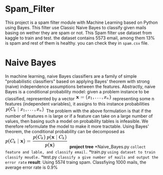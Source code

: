 # Spam_Filter
This project is a spam filter module with Machine Learning based on Python using Bayes. This filter use Classic Naive Bayes to classify given mails basing on wether they are spam or not.
This Spam filter use dataset from kaggle to train and test. the dataset contains 5573 email, among them 13% is spam and rest of them is healthy.
you can check they in ``spam.csv`` file.
# Naive Bayes
In machine learning, naive Bayes classifiers are a family of simple "probabilistic classifiers" based on applying Bayes' theorem with strong (naive) independence assumptions between the features.
Abstractly, naive Bayes is a conditional probability model: given a problem instance to be classified, represented by a vector 
![Aaron Swartz](https://github.com/wruochao19/Hello-world/raw/master/1.png)
 representing some n features (independent variables), it assigns to this instance probabilities 
![Aaron Swartz](https://github.com/wruochao19/Hello-world/raw/master/2.png)
The problem with the above formulation is that if the number of features n is large or if a feature can take on a large number of values, then basing such a model on probability tables is infeasible. We therefore reformulate the model to make it more tractable. Using Bayes' theorem, the conditional probability can be decomposed as 
![Aaron Swartz](https://github.com/wruochao19/Hello-world/raw/master/4.png)
**project tree**
*Naive_Bayes.py ``collect feature and lable, and classify email.``
*train.py ``using dataset to train classify moudle.``
*test.py ``classify a give number of mails and output the error rate``
**result**:
Using 5574 traing spam. Classfiying 1000 mails, the average error rate is 0.9%
